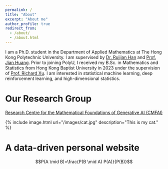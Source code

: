 ```yaml
---
permalink: /
title: "About"
excerpt: "About me"
author_profile: true
redirect_from: 
  - /about/
  - /about.html
---
```


I am a Ph.D. student in the Department of Applied Mathematics at The Hong Kong Polytechnic University. I am supervised by [Dr. Ruijian Han](https://www.polyu.edu.hk/ama/profile/rjhan/index.html) and [Prof. Jian Huang](https://sites.google.com/view/prof-jian-huang/bio?authuser=0). Prior to joining PolyU, I received my B.Sc. in Mathematics and Statistics from Hong Kong Baptist University in 2023 under the supervision of [Prof. Richard Xu](https://github.com/roboticcam). I am interested in statistical machine learning, deep reinforcement learning, and high-dimensional statistics.

Our Research Group
======
[Research Centre for the Mathematical Foundations of Generative AI (CMFAI)](https://www.polyu.edu.hk/ama/cmfai/)

{% include image.html url="/images/cat.jpg" description="This is my cat." %}

A data-driven personal website
======
$$P(A \mid B)=\frac{P(B \mid A) P(A)}{P(B)}$$
<script type="text/javascript" src="//rf.revolvermaps.com/0/0/8.js?i=5h9dqj6p4l7&amp;m=0&amp;c=ff0000&amp;cr1=ffffff&amp;f=arial&amp;l=33&amp;v0=100&amp;rx=50" async="async"></script>
